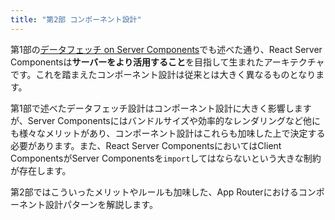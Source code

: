 ```yaml
---
title: "第2部 コンポーネント設計"
---
```


第1部の[データフェッチ on Server Components](part_1_server_components)でも述べた通り、React Server Componentsは**サーバーをより活用すること**を目指して生まれたアーキテクチャです。これを踏まえたコンポーネント設計は従来とは大きく異なるものとなります。

第1部で述べたデータフェッチ設計はコンポーネント設計に大きく影響しますが、Server Componentsにはバンドルサイズや効率的なレンダリングなど他にも様々なメリットがあり、コンポーネント設計はこれらも加味した上で決定する必要があります。また、React Server ComponentsにおいてはClient ComponentsがServer Componentsを`import`してはならないという大きな制約が存在します。

第2部ではこういったメリットやルールも加味した、App Routerにおけるコンポーネント設計パターンを解説します。
